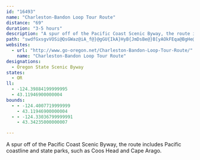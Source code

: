 ```yaml
---
id: "16493"
name: "Charleston-Bandon Loop Tour Route"
distance: "69"
duration: "3-5 hours"
description: "A spur off of the Pacific Coast Scenic Byway, the route includes Pacific coastline and state parks, such as Coos Head and Cape Arago."
path: "swdfGxsgvVOSi@QsGWaz@iA_f@}@gGU{IkA}HyB{JmDsBe@}B[yAOkFEqa@BgHe@iDq@gDeA}CwAyCkBsC}BmDoDaW_]_iAi}AoAJ}OkFcEaAmEq@_QyFiOqEmEkAkBYmEQua@_AqB[yGcDcC{@gCY_MP_XCmDDsDrA}WtOsB`A_AHuEOoFgAc@BiE`As]`Q{]hPk]tPsCzAoCjB}DrDaJfH_CfC_@PcDCs@Rg@b@[d@Ob@e@dESv@}@`CkAdBg@Ro@?_BGs@OyAaAoBSiDCs@Yi@g@_AsBs@kAeBmBcAs@mEuBaJkHyB{AaEsByEcBqJcBcQyD_@QYk@EyA]iAQUWG_AXcBdAu@t@gBv@eAlA_Bj@cArAi@fAy@|@k@Zs@N_@Q}AmB}I}GmBu@gJsBcCSOOi@i@m@kAk@mE_@y@WK{CD}BWo@NiAdAc@xAS`BiA~C_BtAm@Vq@l@iAYo@EY@SP[g@q@_Cu@aBUkA?uBn@wCT_@x@s@DgBx@y@\\qAt@[|@kCd@y@?_@s@_DEiBK]MQQAqC?c@Lg@^i@Di@QcAu@gCk@uEm@{AEcDeBe@s@iAqC[{@SWm@Mq@AOYDe@n@k@Zs@ReECmAKSUEoAJYY?_@`@q@RaA?k@EYs@mAYSuCy@][?a@HGxAKJYGe@}@s@IQD[RKlAETS?KK_@g@s@iAgAQcC]yAs@m@Us@e@e@wAUu@R_As@i@Li@`@U?sAyAcBu@iAsCwBeD{BaI}BoDc@_AeB}Fg@iCyCsHK_@?m@P}CAcAI}A_@mBcFaG}BmHmAgC_@aBKeAD_@~@kD|@iG@kBQgCZ{E?eB[yDg@kAq@m@q@?{Cd@wAFqGAsAK{B_AuHeCUOoCeEy@g@y@EgDl@iErBuHfFoCvAsAf@{Dx@{PhGiB\\cH@}AVm@\\k@z@]`BKvAUhNGjAa@zC}BlGy@dBiCxD_A~@i@NkKAiAX}CrBwE~Ge@`@m@XwHdCgNlBmCdAiANiAAsAYo@@sE|AgAKo@D_@L_BjAo@LiAm@gBgBm@_Aa@wAUkBCwDIwAiBgIeAuHg@mE[sAm@}@oE{CmA_@yQkCiE}@sDe@{GEyDr@}@Di@EyGyBw@q@u@aAiAwBYoA_@{Do@_Bo@s@qBwAk@q@aCiF{BaBqAo@sCb@aBIy@SqGaDmD_Di@mAEqCSwBCkEA_@UYcAKoAFm@NcAf@o@AuBq@?d@PtBAvAg@nDU~@H~BEf@OjAO^g@x@k@j@aEzBeAbAi@r@cAxB[bAYpBMfCVxDx@zC~ApCvHtJh@rAr@dEdBzOnCbN\\xCB~@SzC}Hpa@WlBOnDR|GbFnl@l@~Dt@`DnAxC`BfCrGnGbBv@tAEjDu@tAXxAn@h@b@Xf@XtEj@lAr@p@^Vh@?\\K`@e@Ru@JyBNeA\\q@d@e@rA_@r@XZ\\l@dAH`@FjA_BtJArBNdAtBzHb@lCNrBMjEB`B|@lCtB~Ct@^pBRpFLlHDrBQx@Hx@N~BvApN`Np@~@~AnClC`Gt@pAlXhZ~OjWr@~@hAx@t@Tx@H|Fe@vADlD^f@LjAv@xDfEbAJjAQ|BgBn@f@\\j@j@tCEj@Yl@_@Fe@j@y@|Dy@`B_@^s@?i@k@Ka@f@aKAYOYy@eA"
websites:
  - url: "http://www.go-oregon.net/Charleston-Bandon-Loop-Tour-Route/"
    name: "Charleston-Bandon Loop Tour Route"
designations:
  - Oregon State Scenic Byway
states:
  - OR
ll:
  - -124.39884199999995
  - 43.11946900000004
bounds:
  - - -124.4007719999999
    - 43.11946900000004
  - - -124.33036799999991
    - 43.34235000000007

---
```


A spur off of the Pacific Coast Scenic Byway, the route includes Pacific coastline and state parks, such as Coos Head and Cape Arago.
